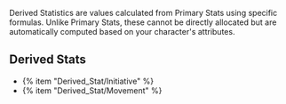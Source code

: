 Derived Statistics are values calculated from Primary Stats using specific formulas. Unlike Primary Stats, these cannot be directly allocated but are automatically computed based on your character's attributes.

## Derived Stats

* {% item "Derived_Stat/Initiative" %}
* {% item "Derived_Stat/Movement" %}
